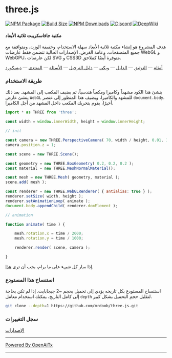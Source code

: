 # three.js

[![NPM Package][npm]][npm-url]
[![Build Size][build-size]][build-size-url]
[![NPM Downloads][npm-downloads]][npmtrends-url]
[![Discord][discord]][discord-url]
[![DeepWiki][deepwiki]][deepwiki-url]

#### مكتبة جافاسكريبت ثلاثية الأبعاد

هدف المشروع هو إنشاء مكتبة ثلاثية الأبعاد سهلة الاستخدام، وخفيفة الوزن، ومتوافقة مع جميع المتصفحات، وعامة الغرض. الإصدارات الحالية تتضمن فقط عارضات WebGL و WebGPU، لكن عارضات SVG و CSS3D متوفرة أيضًا كملاحق.

[أمثلة](https://threejs.org/examples/) &mdash;
[التوثيق](https://threejs.org/docs/) &mdash;
[الدليل](https://threejs.org/manual/) &mdash;
[ويكي](https://github.com/mrdoob/three.js/wiki) &mdash;
[دليل الترحيل](https://github.com/mrdoob/three.js/wiki/Migration-Guide) &mdash;
[الأسئلة](https://stackoverflow.com/questions/tagged/three.js) &mdash;
[المنتدى](https://discourse.threejs.org/) &mdash;
[ديسكورد](https://discord.gg/56GBJwAnUS)

### طريقة الاستخدام

ينشئ هذا الكود مشهداً وكاميرا ومكعباً هندسياً، ثم يضيف المكعب إلى المشهد. بعد ذلك ينشئ عارض `WebGL` للمشهد والكاميرا، ويضيف هذا المنظور إلى عنصر `document.body`. أخيرًا، يقوم بتحريك المكعب داخل المشهد من أجل الكاميرا.

```javascript
import * as THREE from 'three';

const width = window.innerWidth, height = window.innerHeight;

// init

const camera = new THREE.PerspectiveCamera( 70, width / height, 0.01, 10 );
camera.position.z = 1;

const scene = new THREE.Scene();

const geometry = new THREE.BoxGeometry( 0.2, 0.2, 0.2 );
const material = new THREE.MeshNormalMaterial();

const mesh = new THREE.Mesh( geometry, material );
scene.add( mesh );

const renderer = new THREE.WebGLRenderer( { antialias: true } );
renderer.setSize( width, height );
renderer.setAnimationLoop( animate );
document.body.appendChild( renderer.domElement );

// animation

function animate( time ) {

	mesh.rotation.x = time / 2000;
	mesh.rotation.y = time / 1000;

	renderer.render( scene, camera );

}
```

إذا سار كل شيء على ما يرام، يجب أن ترى [هذا](https://jsfiddle.net/v98k6oze/).

### استنساخ هذا المستودع

استنساخ المستودع بكل تاريخه يؤدي إلى تحميل بحجم ~2 جيجابايت. إذا لم تكن بحاجة إلى كامل التاريخ، يمكنك استخدام معامل `depth` لتقليل حجم التحميل بشكل كبير.

```sh
git clone --depth=1 https://github.com/mrdoob/three.js.git
```

### سجل التغييرات

[الإصدارات](https://github.com/mrdoob/three.js/releases)


[npm]: https://img.shields.io/npm/v/three
[npm-url]: https://www.npmjs.com/package/three
[build-size]: https://badgen.net/bundlephobia/minzip/three
[build-size-url]: https://bundlephobia.com/result?p=three
[npm-downloads]: https://img.shields.io/npm/dw/three
[npmtrends-url]: https://www.npmtrends.com/three
[discord]: https://img.shields.io/discord/685241246557667386
[discord-url]: https://discord.gg/56GBJwAnUS
[deepwiki]: https://deepwiki.com/badge.svg
[deepwiki-url]: https://deepwiki.com/mrdoob/three.js

---

[Powered By OpenAiTx](https://github.com/OpenAiTx/OpenAiTx)

---
